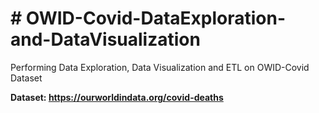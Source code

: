 <h1># OWID-Covid-DataExploration-and-DataVisualization</h1>
Performing Data Exploration, Data Visualization and ETL on OWID-Covid Dataset


<b>Dataset: https://ourworldindata.org/covid-deaths</b>
